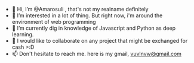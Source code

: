 - 👋 Hi, I’m @Amarosuli , that's not my realname definitely
- 👀 I’m interested in a lot of thing. But right now, i'm around the environment of web programming 
- 🌱 I’m currently dig in knowledge of Javascript and Python as deep learning.
- 💞️ I would like to collaborate on any project that might be exchanged for cash >:D
- 📫 Don't hesitate to reach me. here is my gmail, vuvlnvw@gmail.com 

<!---
Amarosuli/Amarosuli is a ✨ special ✨ repository because its `README.md` (this file) appears on your GitHub profile.
You can click the Preview link to take a look at your changes.
--->

